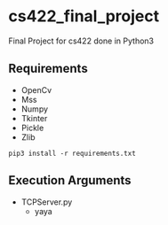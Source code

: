 # cs422_final_project
Final Project for cs422 done in Python3

## Requirements
- OpenCv
- Mss
- Numpy
- Tkinter
- Pickle
- Zlib

`pip3 install -r requirements.txt`

## Execution Arguments

- TCPServer.py
    - yaya